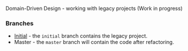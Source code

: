 Domain-Driven Design - working with legacy projects (Work in progress)

### Branches

- [Initial](https://github.com/Lidiadev/ddd-legacy-project/tree/initial) - the `initial` branch contains the legacy project.
- Master - the `master` branch will contain the code after refactoring. 
